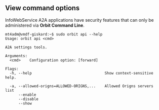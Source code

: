 ## View command options

InfoWebService A2A applications have security features that can only be administered via **Orbit Command Line**.
```
mt4adm@vmdf-giskard:~$ sudo orbit api --help
Usage: orbit api <cmd>

A2A settings tools.

Arguments:
  <cmd>    Configuration option: [forward]

Flags:
  -h, --help                                 Show context-sensitive help.

  -a, --allowed-origns=ALLOWED-ORIGNS,...    Allowed Origns servers list
      --enable
      --disable
      --show

```
